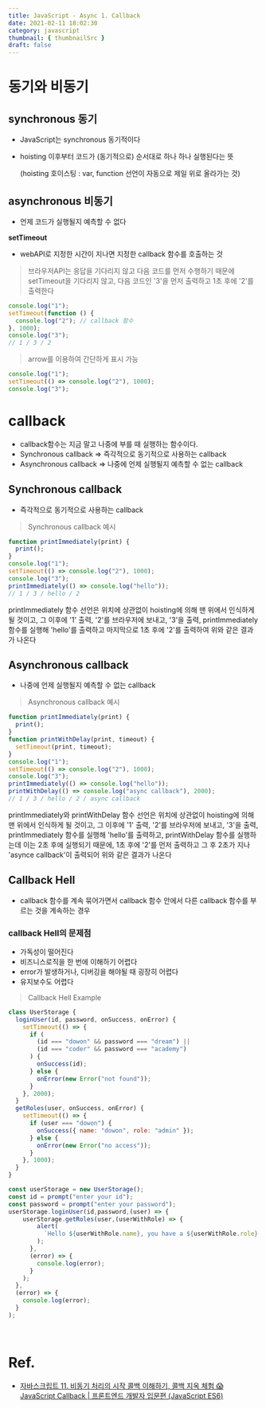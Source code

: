 ```yaml
---
title: JavaScript - Async 1. Callback
date: 2021-02-11 18:02:30
category: javascript
thumbnail: { thumbnailSrc }
draft: false
---
```


# 동기와 비동기

## synchronous 동기

- JavaScript는 synchronous 동기적이다
- hoisting 이후부터 코드가 (동기적으로) 순서대로 하나 하나 실행된다는 뜻

    (hoisting 호이스팅 : var, function 선언이 자동으로 제일 위로 올라가는 것)

## asynchronous 비동기

- 언제 코드가 실행될지 예측할 수 없다

**setTimeout** 

- webAPI로 지정한 시간이 지나면 지정한 callback 함수를 호출하는 것

> 브라우저API는 응답을 기다리지 않고 다음 코드를 먼저 수행하기 때문에 setTimeout을 기다리지 않고, 다음 코드인 '3'을 먼저 출력하고 1초 후에 '2'를 출력한다

```jsx
console.log("1");
setTimeout(function () {
  console.log("2"); // callback 함수
}, 1000);
console.log("3");
// 1 / 3 / 2
```

> arrow를 이용하여 간단하게 표시 가능

```jsx
console.log("1");
setTimeout(() => console.log("2"), 1000);
console.log("3");
```

# callback

- callback함수는 지금 말고 나중에 부를 때 실행하는 함수이다.
- Synchronous callback ⇒ 즉각적으로 동기적으로 사용하는 callback
- Asynchronous callback ⇒ 나중에 언제 실행될지 예측할 수 없는 callback

## Synchronous callback

- 즉각적으로 동기적으로 사용하는 callback

> Synchronous callback 예시

```jsx
function printImmediately(print) {
  print();
}
console.log("1");
setTimeout(() => console.log("2"), 1000);
console.log("3");
printImmediately(() => console.log("hello"));
// 1 / 3 / hello / 2 
```

printImmediately 함수 선언은 위치에 상관없이 hoisting에 의해 맨 위에서 인식하게 될 것이고, 그 이후에 '1' 출력, '2'를 브라우저에 보내고, '3'을 출력, printImmediately 함수를 실행해 'hello'를 출력하고 마지막으로 1초 후에 '2'를 출력하여 위와 같은 결과가 나온다

## Asynchronous callback

- 나중에 언제 실행될지 예측할 수 없는 callback

> Asynchronous callback 예시

```jsx
function printImmediately(print) {
  print();
}
function printWithDelay(print, timeout) {
  setTimeout(print, timeout);
}
console.log("1");
setTimeout(() => console.log("2"), 1000);
console.log("3");
printImmediately(() => console.log("hello"));
printWithDelay(() => console.log("async callback"), 2000);
// 1 / 3 / hello / 2 / async callback
```

printImmediately와 printWithDelay 함수 선언은 위치에 상관없이 hoisting에 의해 맨 위에서 인식하게 될 것이고, 그 이후에 '1' 출력, '2'를 브라우저에 보내고, '3'을 출력, printImmediately 함수를 실행해 'hello'를 출력하고, printWithDelay 함수를 실행하는데 이는 2초 후에 실행되기 때문에, 1초 후에 '2'를 먼저 출력하고 그 후 2초가 지나 'asynce callback'이 출력되어 위와 같은 결과가 나온다

## Callback Hell

- callback 함수를 계속 묶어가면서 callback 함수 안에서 다른 callback 함수를 부르는 것을 계속하는 경우

### callback Hell의 문제점

- 가독성이 떨어진다
- 비즈니스로직을 한 번에 이해하기 어렵다
- error가 발생하거나, 디버깅을 해야될 때 굉장히 어렵다
- 유지보수도 어렵다

> Callback Hell Example

```jsx
class UserStorage {
  loginUser(id, password, onSuccess, onError) {
    setTimeout(() => {
      if (
        (id === "dowon" && password === "dream") ||
        (id === "coder" && password === "academy")
      ) {
        onSuccess(id);
      } else {
        onError(new Error("not found"));
      }
    }, 2000);
  }
  getRoles(user, onSuccess, onError) {
    setTimeout(() => {
      if (user === "dowon") {
        onSuccess({ name: "dowon", role: "admin" });
      } else {
        onError(new Error("no access"));
      }
    }, 1000);
  }
}

const userStorage = new UserStorage();
const id = prompt("enter your id");
const password = prompt("enter your password");
userStorage.loginUser(id,password,(user) => {
    userStorage.getRoles(user,(userWithRole) => {
        alert(
          `Hello ${userWithRole.name}, you have a ${userWithRole.role} role`
        );
      },
      (error) => {
        console.log(error);
      }
    );
  },
  (error) => {
    console.log(error);
  }
);
```

</br>

# Ref.

- [자바스크립트 11. 비동기 처리의 시작 콜백 이해하기, 콜백 지옥 체험 😱 JavaScript Callback | 프론트엔드 개발자 입문편 (JavaScript ES6)](https://www.youtube.com/watch?v=s1vpVCrT8f4&list=PLv2d7VI9OotTVOL4QmPfvJWPJvkmv6h-2&index=11)